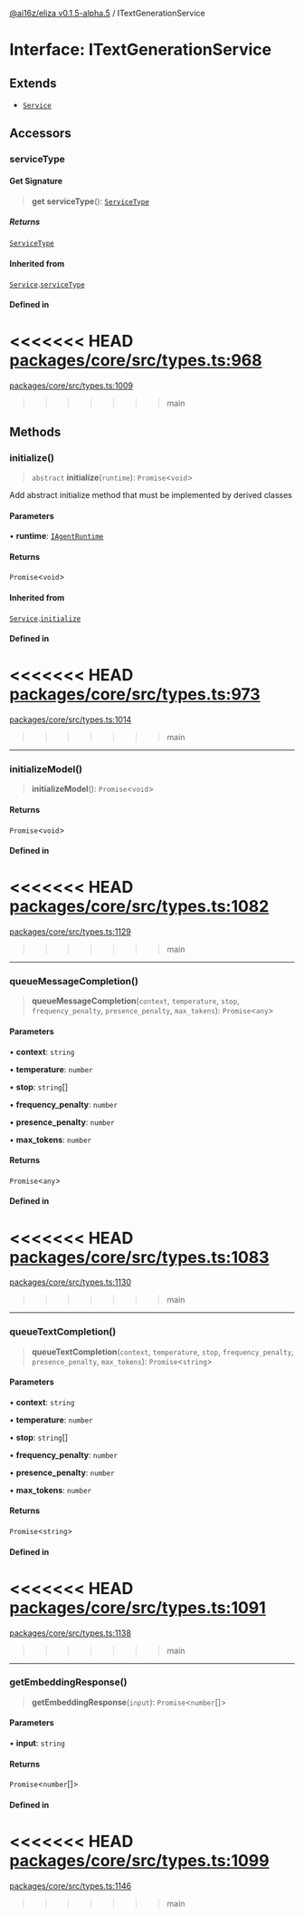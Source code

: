 [@ai16z/eliza v0.1.5-alpha.5](../index.md) / ITextGenerationService

# Interface: ITextGenerationService

## Extends

- [`Service`](../classes/Service.md)

## Accessors

### serviceType

#### Get Signature

> **get** **serviceType**(): [`ServiceType`](../enumerations/ServiceType.md)

##### Returns

[`ServiceType`](../enumerations/ServiceType.md)

#### Inherited from

[`Service`](../classes/Service.md).[`serviceType`](../classes/Service.md#serviceType-1)

#### Defined in

<<<<<<< HEAD
[packages/core/src/types.ts:968](https://github.com/konstantine25b/eliza/blob/main/packages/core/src/types.ts#L968)
=======
[packages/core/src/types.ts:1009](https://github.com/ai16z/eliza/blob/main/packages/core/src/types.ts#L1009)
>>>>>>> main

## Methods

### initialize()

> `abstract` **initialize**(`runtime`): `Promise`\<`void`\>

Add abstract initialize method that must be implemented by derived classes

#### Parameters

• **runtime**: [`IAgentRuntime`](IAgentRuntime.md)

#### Returns

`Promise`\<`void`\>

#### Inherited from

[`Service`](../classes/Service.md).[`initialize`](../classes/Service.md#initialize)

#### Defined in

<<<<<<< HEAD
[packages/core/src/types.ts:973](https://github.com/konstantine25b/eliza/blob/main/packages/core/src/types.ts#L973)
=======
[packages/core/src/types.ts:1014](https://github.com/ai16z/eliza/blob/main/packages/core/src/types.ts#L1014)
>>>>>>> main

***

### initializeModel()

> **initializeModel**(): `Promise`\<`void`\>

#### Returns

`Promise`\<`void`\>

#### Defined in

<<<<<<< HEAD
[packages/core/src/types.ts:1082](https://github.com/konstantine25b/eliza/blob/main/packages/core/src/types.ts#L1082)
=======
[packages/core/src/types.ts:1129](https://github.com/ai16z/eliza/blob/main/packages/core/src/types.ts#L1129)
>>>>>>> main

***

### queueMessageCompletion()

> **queueMessageCompletion**(`context`, `temperature`, `stop`, `frequency_penalty`, `presence_penalty`, `max_tokens`): `Promise`\<`any`\>

#### Parameters

• **context**: `string`

• **temperature**: `number`

• **stop**: `string`[]

• **frequency\_penalty**: `number`

• **presence\_penalty**: `number`

• **max\_tokens**: `number`

#### Returns

`Promise`\<`any`\>

#### Defined in

<<<<<<< HEAD
[packages/core/src/types.ts:1083](https://github.com/konstantine25b/eliza/blob/main/packages/core/src/types.ts#L1083)
=======
[packages/core/src/types.ts:1130](https://github.com/ai16z/eliza/blob/main/packages/core/src/types.ts#L1130)
>>>>>>> main

***

### queueTextCompletion()

> **queueTextCompletion**(`context`, `temperature`, `stop`, `frequency_penalty`, `presence_penalty`, `max_tokens`): `Promise`\<`string`\>

#### Parameters

• **context**: `string`

• **temperature**: `number`

• **stop**: `string`[]

• **frequency\_penalty**: `number`

• **presence\_penalty**: `number`

• **max\_tokens**: `number`

#### Returns

`Promise`\<`string`\>

#### Defined in

<<<<<<< HEAD
[packages/core/src/types.ts:1091](https://github.com/konstantine25b/eliza/blob/main/packages/core/src/types.ts#L1091)
=======
[packages/core/src/types.ts:1138](https://github.com/ai16z/eliza/blob/main/packages/core/src/types.ts#L1138)
>>>>>>> main

***

### getEmbeddingResponse()

> **getEmbeddingResponse**(`input`): `Promise`\<`number`[]\>

#### Parameters

• **input**: `string`

#### Returns

`Promise`\<`number`[]\>

#### Defined in

<<<<<<< HEAD
[packages/core/src/types.ts:1099](https://github.com/konstantine25b/eliza/blob/main/packages/core/src/types.ts#L1099)
=======
[packages/core/src/types.ts:1146](https://github.com/ai16z/eliza/blob/main/packages/core/src/types.ts#L1146)
>>>>>>> main
